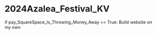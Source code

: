 # 2024Azalea_Festival_KV
if pay_SquareSpace_Is_Throwing_Money_Away == True:
    Build website on my own
